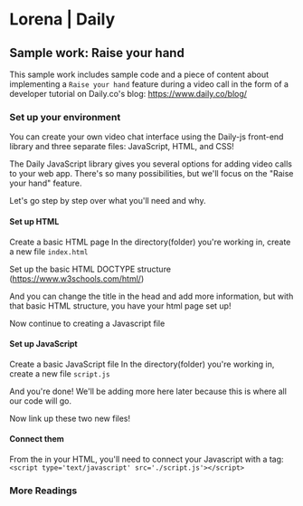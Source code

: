 # Lorena | Daily 
## Sample work: Raise your hand
This sample work includes sample code and a piece of content about implementing a `Raise your hand` feature during a video call in the form of a developer tutorial on Daily.co's blog: https://www.daily.co/blog/

### Set up your environment
You can create your own video chat interface using the Daily-js front-end library and three separate files: JavaScript, HTML, and CSS!

The Daily JavaScript library gives you several options for adding video calls to your web app. There's so many possibilities, but we'll focus on the "Raise your hand" feature. 

Let's go step by step over what you'll need and why.

#### Set up HTML
Create a basic HTML page
In the directory(folder) you're working in, create a new file `index.html`

Set up the basic HTML DOCTYPE structure (https://www.w3schools.com/html/)

And you can change the title in the head and add more information, but with that basic HTML structure, you have your html page set up!

Now continue to creating a Javascript file

#### Set up JavaScript
Create a basic JavaScript file
In the directory(folder) you're working in, create a new file `script.js`

And you're done! We'll be adding more here later because this is where all our code will go.

Now link up these two new files!


#### Connect them
From the <head> in your HTML, you'll need to connect your Javascript with a tag:
`<script type='text/javascript' src='./script.js'></script>`



### More Readings
